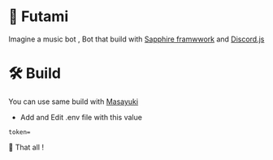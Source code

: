 # 💙 Futami
Imagine a music bot , Bot that build with [Sapphire framwwork](sapphirejs.dev) and [Discord.js](https://discordjs.guide/#before-you-begin)

# 🛠️ Build
You can use same build with [Masayuki](https://github.com/FujaTyping/Masayuki)
- Add and Edit .env file with this value
```
token=
```
🎉 That all !
